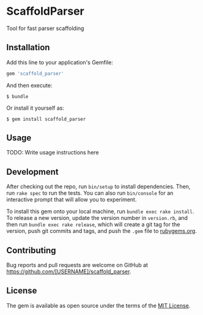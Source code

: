 # ScaffoldParser

Tool for fast parser scaffolding

## Installation

Add this line to your application's Gemfile:

```ruby
gem 'scaffold_parser'
```

And then execute:

    $ bundle

Or install it yourself as:

    $ gem install scaffold_parser

## Usage

TODO: Write usage instructions here

## Development

After checking out the repo, run `bin/setup` to install dependencies. Then, run `rake spec` to run the tests. You can also run `bin/console` for an interactive prompt that will allow you to experiment.

To install this gem onto your local machine, run `bundle exec rake install`. To release a new version, update the version number in `version.rb`, and then run `bundle exec rake release`, which will create a git tag for the version, push git commits and tags, and push the `.gem` file to [rubygems.org](https://rubygems.org).

## Contributing

Bug reports and pull requests are welcome on GitHub at https://github.com/[USERNAME]/scaffold_parser.

## License

The gem is available as open source under the terms of the [MIT License](https://opensource.org/licenses/MIT).
